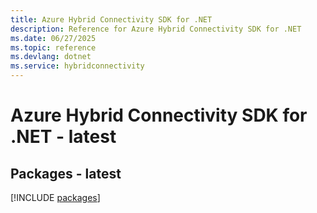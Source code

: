 ```yaml
---
title: Azure Hybrid Connectivity SDK for .NET
description: Reference for Azure Hybrid Connectivity SDK for .NET
ms.date: 06/27/2025
ms.topic: reference
ms.devlang: dotnet
ms.service: hybridconnectivity
---
```

# Azure Hybrid Connectivity SDK for .NET - latest
## Packages - latest
[!INCLUDE [packages](hybrid-connectivity-index.md)]